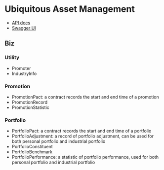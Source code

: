 # Ubiquitous Asset Management

- [API docs](http://localhost:8060/v3/api-docs/)
- [Swagger UI](http://localhost:8060/swagger-ui/index.html)

## Biz

### Utility

- Promoter
- IndustryInfo

### Promotion

- PromotionPact: a contract records the start and end time of a promotion
- PromotionRecord
- PromotionStatistic

### Portfolio

- PortfolioPact: a contract records the start and end time of a portfolio
- PortfolioAdjustment: a record of portfolio adjustment, can be used for both personal portfolio and industrial portfolio
- PortfolioConstituent
- PortfolioBenchmark
- PortfolioPerformance: a statistic of portfolio performance, used for both personal portfolio and industrial portfolio
